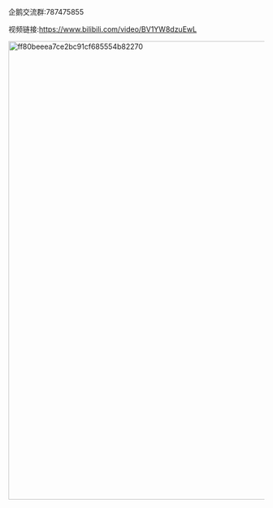 企鹅交流群:787475855

视频链接:https://www.bilibili.com/video/BV1YW8dzuEwL

<img width="1458" height="901" alt="ff80beeea7ce2bc91cf685554b82270" src="https://github.com/user-attachments/assets/5850d142-ae0c-4d58-ad04-048700a4bf0e" />
